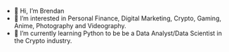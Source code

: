 - 👋 Hi, I’m Brendan
- 👀 I’m interested in Personal Finance, Digital Marketing, Crypto, Gaming, Anime, Photography and Videography.
- 🌱 I’m currently learning Python to be be a Data Analyst/Data Scientist in the Crypto industry.


